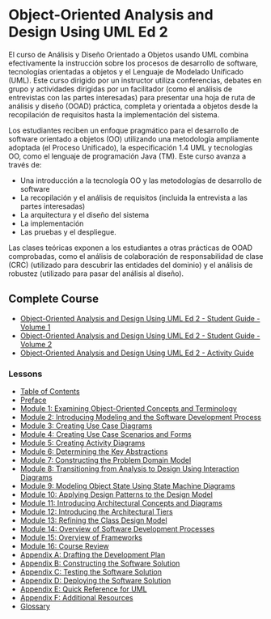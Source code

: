 # Object-Oriented Analysis and Design Using UML Ed 2

El curso de Análisis y Diseño Orientado a Objetos usando UML combina efectivamente la instrucción sobre los procesos de desarrollo de software, tecnologías orientadas a objetos y el Lenguaje de Modelado Unificado (UML). Este curso dirigido por un instructor utiliza conferencias, debates en grupo y actividades dirigidas por un facilitador (como el análisis de entrevistas con las partes interesadas) para presentar una hoja de ruta de análisis y diseño (OOAD) práctica, completa y orientada a objetos desde la recopilación de requisitos hasta la implementación del sistema.

Los estudiantes reciben un enfoque pragmático para el desarrollo de software orientado a objetos (OO) utilizando una metodología ampliamente adoptada (el Proceso Unificado), la especificación 1.4 UML y tecnologías OO, como el lenguaje de programación Java (TM). Este curso avanza a través de: 

* Una introducción a la tecnología OO y las metodologías de desarrollo de software
* La recopilación y el análisis de requisitos (incluida la entrevista a las partes interesadas)
* La arquitectura y el diseño del sistema
* La implementación
* Las pruebas y el despliegue. 

Las clases teóricas exponen a los estudiantes a otras prácticas de OOAD comprobadas, como el análisis de colaboración de responsabilidad de clase (CRC) (utilizado para descubrir las entidades del dominio) y el análisis de robustez (utilizado para pasar del análisis al diseño).

## Complete Course

* [Object-Oriented Analysis and Design Using UML Ed 2 - Student Guide - Volume 1](003_Object-Oriented_Analysis_and_Design_Using_UML_Ed_2/pdf/sg1.pdf)
* [Object-Oriented Analysis and Design Using UML Ed 2 - Student Guide - Volume 2](003_Object-Oriented_Analysis_and_Design_Using_UML_Ed_2/pdf/sg2.pdf)
* [Object-Oriented Analysis and Design Using UML Ed 2 - Activity Guide](003_Object-Oriented_Analysis_and_Design_Using_UML_Ed_2/pdf/activity_guide.pdf)

### Lessons

* [Table of Contents](003_Object-Oriented_Analysis_and_Design_Using_UML_Ed_2/pdf/TOC.pdf)
* [Preface](003_Object-Oriented_Analysis_and_Design_Using_UML_Ed_2/pdf/preface.pdf)
* [Module 1: Examining Object-Oriented Concepts and Terminology](003_Object-Oriented_Analysis_and_Design_Using_UML_Ed_2/pdf/mod01.pdf)
* [Module 2: Introducing Modeling and the Software Development Process](003_Object-Oriented_Analysis_and_Design_Using_UML_Ed_2/pdf/mod02.pdf)
* [Module 3: Creating Use Case Diagrams](003_Object-Oriented_Analysis_and_Design_Using_UML_Ed_2/pdf/mod03.pdf)
* [Module 4: Creating Use Case Scenarios and Forms](003_Object-Oriented_Analysis_and_Design_Using_UML_Ed_2/pdf/mod04.pdf)
* [Module 5: Creating Activity Diagrams](003_Object-Oriented_Analysis_and_Design_Using_UML_Ed_2/pdf/mod05.pdf)
* [Module 6: Determining the Key Abstractions](003_Object-Oriented_Analysis_and_Design_Using_UML_Ed_2/pdf/mod06.pdf)
* [Module 7: Constructing the Problem Domain Model](003_Object-Oriented_Analysis_and_Design_Using_UML_Ed_2/pdf/mod07.pdf)
* [Module 8: Transitioning from Analysis to Design Using Interaction Diagrams](003_Object-Oriented_Analysis_and_Design_Using_UML_Ed_2/pdf/mod08.pdf)
* [Module 9: Modeling Object State Using State Machine Diagrams](003_Object-Oriented_Analysis_and_Design_Using_UML_Ed_2/pdf/mod09.pdf)
* [Module 10: Applying Design Patterns to the Design Model](003_Object-Oriented_Analysis_and_Design_Using_UML_Ed_2/pdf/mod10.pdf)
* [Module 11: Introducing Architectural Concepts and Diagrams](003_Object-Oriented_Analysis_and_Design_Using_UML_Ed_2/pdf/mod11.pdf)
* [Module 12: Introducing the Architectural Tiers](003_Object-Oriented_Analysis_and_Design_Using_UML_Ed_2/pdf/mod12.pdf)
* [Module 13: Refining the Class Design Model](003_Object-Oriented_Analysis_and_Design_Using_UML_Ed_2/pdf/mod13.pdf)
* [Module 14: Overview of Software Development Processes](003_Object-Oriented_Analysis_and_Design_Using_UML_Ed_2/pdf/mod14.pdf)
* [Module 15: Overview of Frameworks](003_Object-Oriented_Analysis_and_Design_Using_UML_Ed_2/pdf/mod15.pdf)
* [Module 16: Course Review](003_Object-Oriented_Analysis_and_Design_Using_UML_Ed_2/pdf/mod16.pdf)
* [Appendix A: Drafting the Development Plan](003_Object-Oriented_Analysis_and_Design_Using_UML_Ed_2/pdf/appendix_A.pdf)
* [Appendix B: Constructing the Software Solution](https://github.com/adolfodelarosades/Java/blob/master/temarios/003_Object-Oriented_Analysis_and_Design_Using_UML_Ed_2/pdf/appendix_B.pdf)
* [Appendix C: Testing the Software Solution](https://github.com/adolfodelarosades/Java/blob/master/temarios/003_Object-Oriented_Analysis_and_Design_Using_UML_Ed_2/pdf/appendix_C.pdf)
* [Appendix D: Deploying the Software Solution](https://github.com/adolfodelarosades/Java/blob/master/temarios/003_Object-Oriented_Analysis_and_Design_Using_UML_Ed_2/pdf/appendix_D.pdf)
* [Appendix E: Quick Reference for UML](https://github.com/adolfodelarosades/Java/blob/master/temarios/003_Object-Oriented_Analysis_and_Design_Using_UML_Ed_2/pdf/appendix_E.pdf)
* [Appendix F: Additional Resources](https://github.com/adolfodelarosades/Java/blob/master/temarios/003_Object-Oriented_Analysis_and_Design_Using_UML_Ed_2/pdf/appendix_F.pdf)
* [Glossary](https://github.com/adolfodelarosades/Java/blob/master/temarios/003_Object-Oriented_Analysis_and_Design_Using_UML_Ed_2/pdf/Glossary.pdf)
